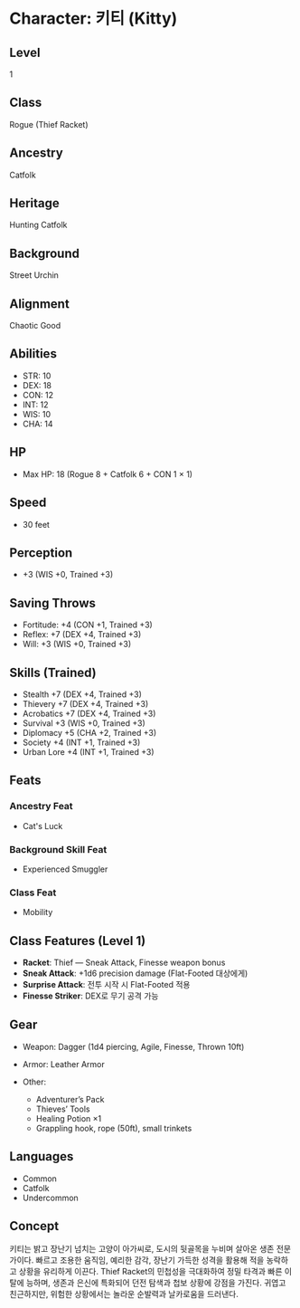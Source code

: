 # Character: 키티 (Kitty)

## Level

1

## Class

Rogue (Thief Racket)

## Ancestry

Catfolk

## Heritage

Hunting Catfolk

## Background

Street Urchin

## Alignment

Chaotic Good

## Abilities

* STR: 10
* DEX: 18
* CON: 12
* INT: 12
* WIS: 10
* CHA: 14

## HP

* Max HP: 18 (Rogue 8 + Catfolk 6 + CON 1 × 1)

## Speed

* 30 feet

## Perception

* +3 (WIS +0, Trained +3)

## Saving Throws

* Fortitude: +4 (CON +1, Trained +3)
* Reflex: +7 (DEX +4, Trained +3)
* Will: +3 (WIS +0, Trained +3)

## Skills (Trained)

* Stealth +7 (DEX +4, Trained +3)
* Thievery +7 (DEX +4, Trained +3)
* Acrobatics +7 (DEX +4, Trained +3)
* Survival +3 (WIS +0, Trained +3)
* Diplomacy +5 (CHA +2, Trained +3)
* Society +4 (INT +1, Trained +3)
* Urban Lore +4 (INT +1, Trained +3)

## Feats

### Ancestry Feat

* Cat's Luck

### Background Skill Feat

* Experienced Smuggler

### Class Feat

* Mobility

## Class Features (Level 1)

* **Racket**: Thief — Sneak Attack, Finesse weapon bonus
* **Sneak Attack**: +1d6 precision damage (Flat-Footed 대상에게)
* **Surprise Attack**: 전투 시작 시 Flat-Footed 적용
* **Finesse Striker**: DEX로 무기 공격 가능

## Gear

* Weapon: Dagger (1d4 piercing, Agile, Finesse, Thrown 10ft)
* Armor: Leather Armor
* Other:

  * Adventurer’s Pack
  * Thieves’ Tools
  * Healing Potion ×1
  * Grappling hook, rope (50ft), small trinkets

## Languages

* Common
* Catfolk
* Undercommon

## Concept

키티는 밝고 장난기 넘치는 고양이 아가씨로, 도시의 뒷골목을 누비며 살아온 생존 전문가이다. 빠르고 조용한 움직임, 예리한 감각, 장난기 가득한 성격을 활용해 적을 농락하고 상황을 유리하게 이끈다. Thief Racket의 민첩성을 극대화하여 정밀 타격과 빠른 이탈에 능하며, 생존과 은신에 특화되어 던전 탐색과 첩보 상황에 강점을 가진다. 귀엽고 친근하지만, 위험한 상황에서는 놀라운 순발력과 날카로움을 드러낸다.
